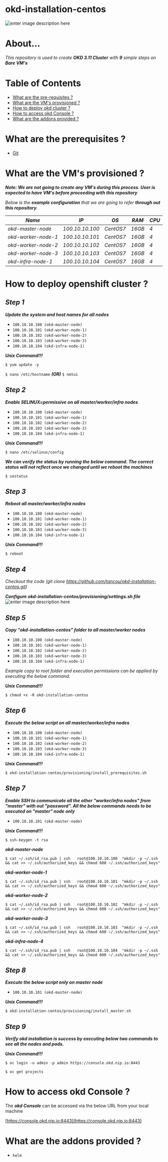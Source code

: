 


# okd-installation-centos

![enter image description here](https://lh3.googleusercontent.com/OBGT85EIBjT43vxUsI0Pmhl68NmYxqOUbBuTjRivjP24t5r38ft0ioTNuEV0IAyV3izoadJsdYIlnw)

# About...

  

*This repository is used to create ***OKD 3.11 Cluster*** with **9** simple steps on ***Bare VM's****
 
  

# Table of Contents

* [What are the pre-requisites ?](#prerequisites)
* [What are the VM's provisioned ?](#configuration)
* [How to deploy okd cluster ?](#deploy)
* [How to access okd Console ?](#console)
* [What are the addons provided ?](#addons)

  
  

<a id="prerequisites"></a>

# What are the prerequisites ?
* [Git](https://git-scm.com/downloads "Git")

   
<a id="configuration"></a>

# What are the VM's provisioned ?

***Note: We are not going to create any VM's during this process. User is expected to have VM's before proceeding with this repository***

*Below is the ***example configuration*** that we are going to refer ***through out this repository***.*

*Name*|*IP*|*OS*|*RAM*|*CPU*|
|----|----|----|----|----|
*okd-master-node*    |*100.10.10.100*|*CentOS7*|*16GB*|*4*|
*okd-worker-node-1* |*100.10.10.101*|*CentOS7*|*16GB*|*4*|
*okd-worker-node-2* |*100.10.10.102*|*CentOS7*|*16GB*|*4*|
*okd-worker-node-3* |*100.10.10.103*|*CentOS7*|*16GB*|*4*|
*okd-infra-node-1*     |*100.10.10.104*|*CentOS7*|*16GB*|*4*|

  
  

<a id="deploy"></a>

# How to deploy openshift cluster ?


## ***Step 1***
 
***Update the system and host names for all nodes***

* `100.10.10.100 (okd-master-node)`
* `100.10.10.101 (okd-worker-node-1)`
* `100.10.10.102 (okd-worker-node-2)`
* `100.10.10.103 (okd-worker-node-3)`
* `100.10.10.104 (okd-infra-node-1)`
  
***Unix Command!!!***

`$ yum update -y`

`$ nano /etc/hostname`  ***(OR)***   `$ nmtui`

## ***Step 2***

  ***Enable SELINUX=permissive on all master/worker/infra nodes***

* `100.10.10.100 (okd-master-node)`
* `100.10.10.101 (okd-worker-node-1)`
* `100.10.10.102 (okd-worker-node-2)`
* `100.10.10.103 (okd-worker-node-3)`
* `100.10.10.104 (okd-infra-node-1)`

***Unix Command!!!***

`$ nano /etc/selinux/config`

***We can verify the status by running the below command. The correct status will not reflect once we changed until we reboot the machines***

`$ sestatus`


## ***Step 3***

  ***Reboot all master/worker/infra nodes***
 
* `100.10.10.100 (okd-master-node)`
* `100.10.10.101 (okd-worker-node-1)`
* `100.10.10.102 (okd-worker-node-2)`
* `100.10.10.103 (okd-worker-node-3)`
* `100.10.10.104 (okd-infra-node-1)`
 
***Unix Command!!!***

`$ reboot`

     
## ***Step 4***  

*Checkout the code (git clone https://github.com/tancou/okd-installation-centos.git)*

***Configure okd-installation-centos/provisioning/settings.sh file***
  ![enter image description here](https://lh3.googleusercontent.com/zbeRg_vHfpg0iG0w70E0u6T-PEfK8czIN7FywGoaTOyo-giHgYI8ABg7s8WQOINds4sFNDbvkWqyZQ)
## ***Step 5***  

***Copy "okd-installation-centos" folder to all master/worker nodes***

  
* `100.10.10.100 (okd-master-node)`
* `100.10.10.101 (okd-worker-node-1)`
* `100.10.10.102 (okd-worker-node-2)`
* `100.10.10.103 (okd-worker-node-3)`
* `100.10.10.104 (okd-infra-node-1)`

*Example copy to root folder and execution permissions can be applied by executing the below command.*
 

***Unix Command!!!***

`$ chmod +x -R okd-installation-centos`


## ***Step 6***

***Execute the below script on all master/worker/infra nodes***

* `100.10.10.100 (okd-master-node)`
* `100.10.10.101 (okd-worker-node-1)`
* `100.10.10.102 (okd-worker-node-2)`
* `100.10.10.103 (okd-worker-node-3)`
* `100.10.10.104 (okd-infra-node-1)`

***Unix Command!!!***

`$ okd-installation-centos/provisioning/install_prerequisites.sh`

  
## ***Step 7***

***Enable SSH to communicate all the other "worker/infra nodes" from "master" with out "password". All the below commands needs to be executed on "master" node only***

* `100.10.10.101 (okd-master-node)`
  
***Unix Command!!!***

`$ ssh-keygen -t rsa`

***okd-master-node***

`$ cat ~/.ssh/id_rsa.pub | ssh   root@100.10.10.100  "mkdir -p ~/.ssh && cat >> ~/.ssh/authorized_keys && chmod 600 ~/.ssh/authorized_keys"`

***okd-worker-node-1***

`$ cat ~/.ssh/id_rsa.pub | ssh   root@100.10.10.101  "mkdir -p ~/.ssh && cat >> ~/.ssh/authorized_keys && chmod 600 ~/.ssh/authorized_keys"`

***okd-worker-node-2***

`$ cat ~/.ssh/id_rsa.pub | ssh   root@100.10.10.102  "mkdir -p ~/.ssh && cat >> ~/.ssh/authorized_keys && chmod 600 ~/.ssh/authorized_keys"`

***okd-worker-node-3***

`$ cat ~/.ssh/id_rsa.pub | ssh   root@100.10.10.103  "mkdir -p ~/.ssh && cat >> ~/.ssh/authorized_keys && chmod 600 ~/.ssh/authorized_keys"`

***okd-infra-node-4***

`$ cat ~/.ssh/id_rsa.pub | ssh   root@100.10.10.104  "mkdir -p ~/.ssh && cat >> ~/.ssh/authorized_keys && chmod 600 ~/.ssh/authorized_keys"`

## ***Step 8***

***Execute the below script only on master node***

* `100.10.10.101 (okd-master-node)`
  
***Unix Command!!!***

`$ okd-installation-centos/provisioning/install_master.sh`
  

## ***Step 9***

***Verify okd installation is success by executing below two commands to see all the nodes and pods.***

***Unix Command!!!***
  
`$ oc login -u admin -p admin https://console.okd.nip.io:8443`

`$ oc get projects`

  
  <a id="console"></a>

# How to access okd Console ?

The ***okd Console*** can be accessed via the below URL from your local machine   

[https://console.okd.nip.io:8443](https://console.okd.nip.io:8443)


<a id="addons"></a>
# What are the addons provided ?

* `helm`
